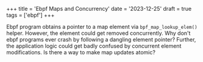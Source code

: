 +++
title = 'Ebpf Maps and Concurrency'
date = '2023-12-25'
draft = true
tags = ['ebpf']
+++

Ebpf program obtains a pointer to a map element via `bpf_map_lookup_elem()` helper. However, the element could get removed concurrently. Why don't ebpf programs ever crash by following a dangling element pointer? Further, the application logic could get badly confused by concurrent element modifications. Is there a way to make map updates atomic?

<!--more-->